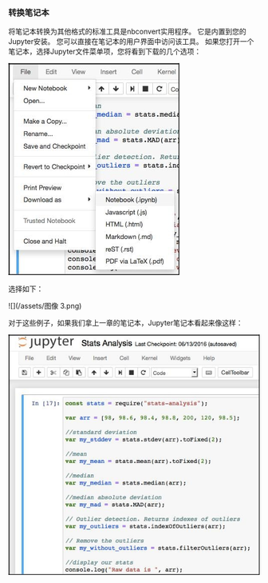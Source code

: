 ### 转换笔记本

将笔记本转换为其他格式的标准工具是nbconvert实用程序。 它是内置到您的Jupyter安装。 您可以直接在笔记本的用户界面中访问该工具。 如果您打开一个笔记本，选择Jupyter文件菜单项，您将看到下载的几个选项：

![](/assets/第一个.jpg)

选择如下：

![](/assets/图像 3.png)

对于这些例子，如果我们拿上一章的笔记本，Jupyter笔记本看起来像这样：

![](/assets/第二个.jpg)